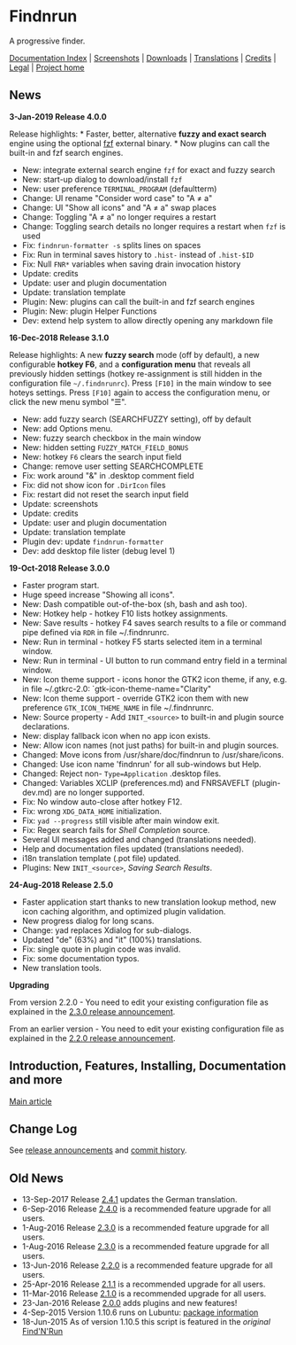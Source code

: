 # Findnrun

A progressive finder.

[Documentation Index](http://github.com/step-/find-n-run/tree/master/usr/share/doc/findnrun/index.md)
   | [Screenshots](http://github.com/step-/find-n-run/tree/master/usr/share/doc/findnrun/screenshots.md)
   | [Downloads](http://github.com/step-/find-n-run/releases)
   | [Translations](http://github.com/step-/find-n-run/tree/master/usr/share/doc/findnrun/TRANSLATING.md)
   | [Credits](http://github.com/step-/find-n-run/tree/master/usr/share/doc/findnrun/CREDITS.md)
   | [Legal](http://github.com/step-/find-n-run/tree/master/LICENSE)
   | [Project home](http://github.com/step-/find-n-run)

## News

**3-Jan-2019 Release 4.0.0**

Release highlights: * Faster, better, alternative **fuzzy and exact search** engine using the optional [fzf](https://github.com/junegunn/fzf) external binary. * Now plugins can call the built-in and fzf search engines.

* New: integrate external search engine `fzf` for exact and fuzzy search
* New: start-up dialog to download/install `fzf`
* New: user preference `TERMINAL_PROGRAM` (defaultterm)
* Change: UI rename "Consider word case" to "A ≠ a"
* Change: UI "Show all icons" and "A ≠ a" swap places
* Change: Toggling "A ≠ a" no longer requires a restart
* Change: Toggling search details no longer requires a restart when `fzf` is used
* Fix: `findnrun-formatter -s` splits lines on spaces
* Fix: Run in terminal saves history to `.hist-` instead of `.hist-$ID`
* Fix: Null `FNR*` variables when saving drain invocation history
* Update: credits
* Update: user and plugin documentation
* Update: translation template
* Plugin: New: plugins can call the built-in and fzf search engines
* Plugin: New: plugin Helper Functions
* Dev: extend help system to allow directly opening any markdown file

**16-Dec-2018 Release 3.1.0**

Release highlights: A new **fuzzy search** mode (off by default), a new configurable **hotkey F6**, and a **configuration menu** that reveals all previously hidden settings (hotkey re-assignment is still hidden in the configuration file `~/.findnrunrc`). Press `[F10]` in the main window to see hoteys settings. Press `[F10]` again to access the configuration menu, or click the new menu symbol "☰".

* New: add fuzzy search (SEARCHFUZZY setting), off by default
* New: add Options menu.
* New: fuzzy search checkbox in the main window
* New: hidden setting `FUZZY_MATCH_FIELD_BONUS`
* New: hotkey `F6` clears the search input field
* Change: remove user setting SEARCHCOMPLETE
* Fix: work around "&" in .desktop comment field
* Fix: did not show icon for `.DirIcon` files
* Fix: restart did not reset the search input field
* Update: screenshots
* Update: credits
* Update: user and plugin documentation
* Update: translation template
* Plugin dev: update `findnrun-formatter`
* Dev: add desktop file lister (debug level 1)

**19-Oct-2018 Release 3.0.0**
* Faster program start.
* Huge speed increase "Showing all icons".
* New: Dash compatible out-of-the-box (sh, bash and ash too).
* New: Hotkey help - hotkey F10 lists hotkey assignments.
* New: Save results - hotkey F4 saves search results to a file or command pipe defined via `RDR` in file ~/.findnrunrc.
* New: Run in terminal - hotkey F5 starts selected item in a terminal window.
* New: Run in terminal - UI button to run command entry field in a terminal window.
* New: Icon theme support - icons honor the GTK2 icon theme, if any, e.g. in file ~/.gtkrc-2.0:
    `gtk-icon-theme-name="Clarity"
* New: Icon theme support - override GTK2 icon them with new preference `GTK_ICON_THEME_NAME` in file ~/.findnrunrc.
* New: Source property - Add `INIT_<source>` to built-in and plugin source declarations.
* New: display fallback icon when no app icon exists.
* New: Allow icon names (not just paths) for built-in and plugin sources.
* Changed: Move icons from /usr/share/doc/findnrun to /usr/share/icons.
* Changed: Use icon name 'findnrun' for all sub-windows but Help.
* Changed: Reject non- `Type=Application` .desktop files.
* Changed: Variables XCLIP (preferences.md) and FNRSAVEFLT (plugin-dev.md) are no longer supported.
* Fix: No window auto-close after hotkey F12.
* Fix: wrong `XDG_DATA_HOME` initialization.
* Fix: `yad --progress` still visible after main window exit.
* Fix: Regex search fails for _Shell Completion_ source.
* Several UI messages added and changed (translations needed).
* Help and documentation files updated (translations needed).
* i18n translation template (.pot file) updated.
* Plugins: New `INIT_<source>`, _Saving Search Results_.

**24-Aug-2018 Release 2.5.0**
* Faster application start thanks to new translation lookup method, new
  icon caching algorithm, and optimized plugin validation.
* New progress dialog for long scans.
* Change: yad replaces Xdialog for sub-dialogs.
* Updated "de" (63%) and "it" (100%) translations.
* Fix: single quote in plugin code was invalid.
* Fix: some documentation typos.
* New translation tools.

**Upgrading**

From version 2.2.0 - You need to edit your existing configuration file
as explained in the
[2.3.0 release announcement](https://github.com/step-/find-n-run/releases/tag/2.3.0).

From an earlier version - You need to edit your existing configuration
file as explained in the
[2.2.0 release announcement](https://github.com/step-/find-n-run/releases/tag/2.2.0).

## Introduction, Features, Installing, Documentation and more

[Main article](http://github.com/step-/find-n-run/tree/master/usr/share/doc/findnrun/index.md)

## Change Log

See [release announcements](https://github.com/step-/find-n-run/releases)
and
[commit history](https://github.com/step-/find-n-run/commits/master).

## Old News

 * 13-Sep-2017 Release
   [2.4.1](https://github.com/step-/find-n-run/releases/tag/2.4.1)
   updates the German translation.
 * 6-Sep-2016 Release
   [2.4.0](https://github.com/step-/find-n-run/releases/tag/2.4.0)
   is a recommended feature upgrade for all users.
 * 1-Aug-2016 Release
   [2.3.0](https://github.com/step-/find-n-run/releases/tag/2.3.0)
   is a recommended feature upgrade for all users.
 * 1-Aug-2016 Release
   [2.3.0](https://github.com/step-/find-n-run/releases/tag/2.3.0)
   is a recommended feature upgrade for all users.
 * 13-Jun-2016 Release
   [2.2.0](https://github.com/step-/find-n-run/releases/tag/2.2.0)
   is a recommended feature upgrade for all users.
 * 25-Apr-2016 Release
   [2.1.1](https://github.com/step-/find-n-run/releases/tag/2.1.1)
   is a recommended upgrade for all users.
 * 11-Mar-2016 Release
   [2.1.0](https://github.com/step-/find-n-run/releases/tag/2.1.0)
   is a recommended upgrade for all users.
 * 23-Jan-2016 Release
   [2.0.0](https://github.com/step-/find-n-run/releases/tag/2.0.0)
   adds plugins and new features!
 * 4-Sep-2015 Version 1.10.6 runs on Lubuntu:
   [package information](http://github.com/step-/find-n-run/tree/master/usr/share/doc/findnrun/DEBIAN.md)
 * 18-Jun-2015 As of version 1.10.5 this script is featured in the
   _original_
   [Find'N'Run](http://www.murga-linux.com/puppy/viewtopic.php?t=98330)

